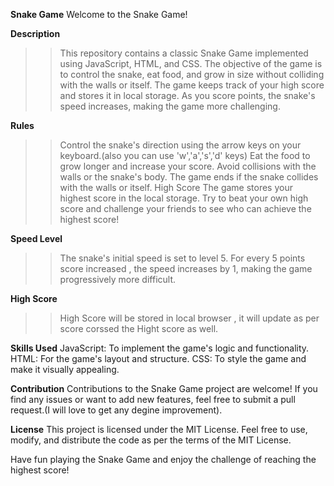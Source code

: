**Snake Game**
Welcome to the Snake Game!

**Description**
>>This repository contains a classic Snake Game implemented using JavaScript, HTML, and CSS. The objective of the game is to control the snake, eat food, and grow in size without colliding with the walls or itself. The game keeps track of your high score and stores it in local storage. As you score points, the snake's speed increases, making the game more challenging.

**Rules**
>>Control the snake's direction using the arrow keys on your keyboard.(also you can use 'w','a','s','d' keys)
>>Eat the food to grow longer and increase your score.
>>Avoid collisions with the walls or the snake's body.
>>The game ends if the snake collides with the walls or itself.
>>High Score
>>The game stores your highest score in the local storage. Try to beat your own high score and challenge your friends to see who can achieve the highest score!

**Speed Level**
>>The snake's initial speed is set to level 5. For every 5 points score increased , the speed increases by 1, making the game progressively more difficult.

**High Score**
>>High Score will be stored in local browser , it will update as per score corssed the Hight score as well.

**Skills Used**
JavaScript: To implement the game's logic and functionality.
HTML: For the game's layout and structure.
CSS: To style the game and make it visually appealing.

**Contribution**
Contributions to the Snake Game project are welcome! If you find any issues or want to add new features, feel free to submit a pull request.(I will love to get any degine improvement).

**License**
This project is licensed under the MIT License. Feel free to use, modify, and distribute the code as per the terms of the MIT License.

Have fun playing the Snake Game and enjoy the challenge of reaching the highest score!
